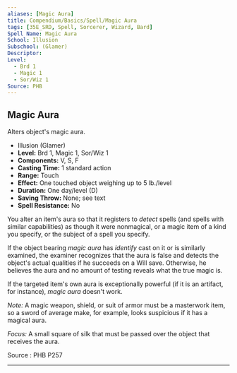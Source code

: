 ```yaml
---
aliases: [Magic Aura]
title: Compendium/Basics/Spell/Magic Aura
tags: [35E_SRD, Spell, Sorcerer, Wizard, Bard]
Spell Name: Magic Aura
School: Illusion
Subschool: (Glamer)
Descriptor: 
Level:
  - Brd 1
  - Magic 1
  - Sor/Wiz 1
Source: PHB
---
```



## Magic Aura

Alters object's magic aura.

*   Illusion (Glamer)
*   **Level:** Brd 1, Magic 1, Sor/Wiz 1
*   **Components:** V, S, F
*   **Casting Time:** 1 standard action
*   **Range:** Touch
*   **Effect:** One touched object weighing up to 5 lb./level
*   **Duration:** One day/level (D)
*   **Saving Throw:** None; see text
*   **Spell Resistance:** No

<p>You alter an item's aura so that it registers to <i>detect</i> spells (and spells with similar capabilities) as though it were nonmagical, or a magic item of a kind you specify, or the subject of a spell you specify.</p><p>If the object bearing <i>magic aura</i> has <i>identify</i> cast on it or is similarly examined, the examiner recognizes that the aura is false and detects the object's actual qualities if he succeeds on a Will save. Otherwise, he believes the aura and no amount of testing reveals what the true magic is.</p><p>If the targeted item's own aura is exceptionally powerful (if it is an artifact, for instance), <i>magic aura</i> doesn't work.</p><p><i>Note:</i> A magic weapon, shield, or suit of armor must be a masterwork item, so a sword of average make, for example, looks suspicious if it has a magical aura.</p><p><i>Focus:</i> A small square of silk that must be passed over the object that receives the aura.</p>

Source : PHB P257

---

